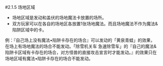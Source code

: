 #2.1.5        场地区域
* 场地区域是发动和盖伏的场地魔法卡放置的场所。
* 双方玩家可以在各自的场地区各放置1张场地魔法。而且场地魔法不作为魔法&陷阱区域中的卡。

例：『自己场上没有魔法•陷阱卡存在的场合』可以发动的「黄泉青蛙」的效果，在场上有场地魔法的场合不能发动。「除雪机关车 急速除雪车」的『自己的魔法&陷阱卡区域有卡存在的场合，对方怪兽的直接攻击宣言时才能发动。』的效果只在场地区域有魔法•陷阱卡存在的场合不能发动。
